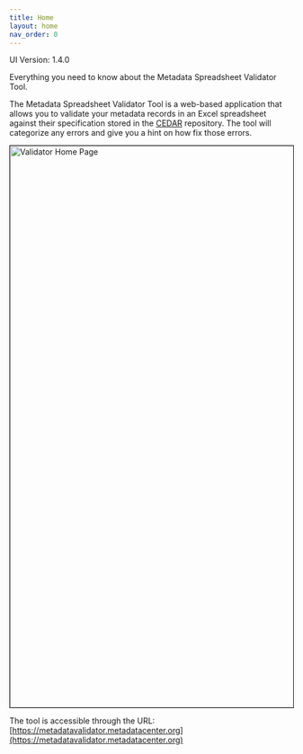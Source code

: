 ```yaml
---
title: Home
layout: home
nav_order: 0
---
```


UI Version: 1.4.0

Everything you need to know about the Metadata Spreadsheet Validator Tool.

The Metadata Spreadsheet Validator Tool is a web-based application that allows you to validate your metadata records in an Excel spreadsheet against their specification stored in the [CEDAR](https://cedar.metadatacenter.org/) repository. The tool will categorize any errors and give you a hint on how fix those errors.

<img width="1000" alt="Validator Home Page" style="border: 1px solid black" src="https://github.com/user-attachments/assets/87f202c3-7252-4ab5-869f-94a677cba329" />

The tool is accessible through the URL: [https://metadatavalidator.metadatacenter.org](https://metadatavalidator.metadatacenter.org)

